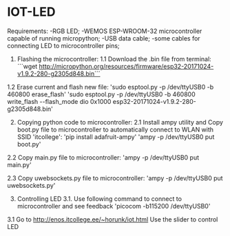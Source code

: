 # IOT-LED

Requirements:
-RGB LED;
-WEMOS ESP-WROOM-32 microcontroller capable of running micropython;
-USB data cable;
-some cables for connecting LED to microcontroller pins;

1. Flashing the microcontroller: 
1.1 Download the .bin file from terminal: 
´´´wget http://micropython.org/resources/firmware/esp32-20171024-v1.9.2-280-g2305d848.bin´´´

1.2 Erase current and flash new file:
'sudo esptool.py -p /dev/ttyUSB0 -b 460800 erase_flash'
'sudo esptool.py -p /dev/ttyUSB0 -b 460800 write_flash --flash_mode dio 0x1000 esp32-20171024-v1.9.2-280-g2305d848.bin'

2. Copying python code to microcontroller:
2.1 Install ampy utility and Copy boot.py file to microcontroller to automatically connect to WLAN with SSID 'itcollege':
'pip install adafruit-ampy'
'ampy -p /dev/ttyUSB0 put boot.py'

2.2 Copy main.py file to microcontroller:
'ampy -p /dev/ttyUSB0 put main.py'

2.3 Copy uwebsockets.py file to microcontroller:
'ampy -p /dev/ttyUSB0 put uwebsockets.py'

3. Controlling LED
3.1. Use following command to connect to microcontroller and see feedback
'picocom -b115200 /dev/ttyUSB0'

3.1 Go to http://enos.itcollege.ee/~horunk/iot.html 
Use the slider to control LED

